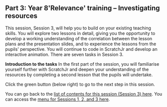 ## Part 3: Year 8'Relevance' training – Investigating resources
This session, Session 3, will help you to build on your existing teaching skills. You will explore two lessons in detail, giving you the opportunity to develop a working understanding of the correlation between the lesson plans and the presentation slides, and to experience the lessons from the pupils' perspective. You will continue to code in ScratchJr and develop an interactive animation. There are seven tasks in Session 3.

**Introduction to the tasks**
In the first part of the session, you will familiarise yourself further with ScratchJr and deepen your understanding of the resources by completing a second lesson that the pupils will undertake.

Click the green button (below right) to go to the next step in this session.

You can go back to the [list of contents for this session (Session 3) here](https://projects.raspberrypi.org/en/projects/KS1StorytellingTraining_Session3_GBICi1b).
You can access the [menu for Sessions 1, 2, and 3 here](https://projects.raspberrypi.org/en/pathways/ks1-storytellingtraining-gbici1b).
